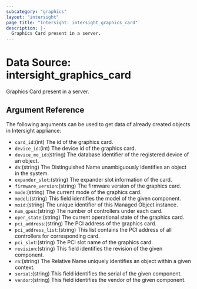 ```yaml
---
subcategory: "graphics"
layout: "intersight"
page_title: "Intersight: intersight_graphics_card"
description: |-
  Graphics Card present in a server.
---
```


# Data Source: intersight_graphics_card
Graphics Card present in a server.
## Argument Reference
The following arguments can be used to get data of already created objects in Intersight appliance:
* `card_id`:(int) The id of the graphics card. 
* `device_id`:(int) The device id of the graphics card. 
* `device_mo_id`:(string) The database identifier of the registered device of an object. 
* `dn`:(string) The Distinguished Name unambiguously identifies an object in the system. 
* `expander_slot`:(string) The expander slot information of the card. 
* `firmware_version`:(string) The firmware version of the graphics card. 
* `mode`:(string) The current mode of the graphics card. 
* `model`:(string) This field identifies the model of the given component. 
* `moid`:(string) The unique identifier of this Managed Object instance. 
* `num_gpus`:(string) The number of controllers under each card. 
* `oper_state`:(string) The current operational state of the graphics card. 
* `pci_address`:(string) The PCI address of the graphics card. 
* `pci_address_list`:(string) This list contains the PCI address of all controllers for corresponding card. 
* `pci_slot`:(string) The PCI slot name of the graphics card. 
* `revision`:(string) This field identifies the revision of the given component. 
* `rn`:(string) The Relative Name uniquely identifies an object within a given context. 
* `serial`:(string) This field identifies the serial of the given component. 
* `vendor`:(string) This field identifies the vendor of the given component. 
